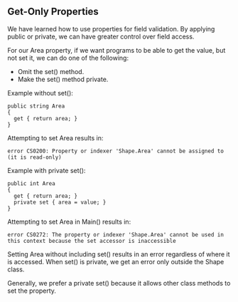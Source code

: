 ## Get-Only Properties

We have learned how to use properties for field validation. By applying public or private, we can have greater control over field access.

For our Area property, if we want programs to be able to get the value, but not set it, we can do one of the following:

- Omit the set() method.
- Make the set() method private.

Example without set():

```
public string Area
{
  get { return area; }
}

```

Attempting to set Area results in:

```
error CS0200: Property or indexer 'Shape.Area' cannot be assigned to (it is read-only)

```

Example with private set():

```
public int Area
{
  get { return area; }
  private set { area = value; }
}

```

Attempting to set Area in Main() results in:

```
error CS0272: The property or indexer 'Shape.Area' cannot be used in this context because the set accessor is inaccessible

```

Setting Area without including set() results in an error regardless of where it is accessed. When set() is private, we get an error only outside the Shape class.

Generally, we prefer a private set() because it allows other class methods to set the property.
